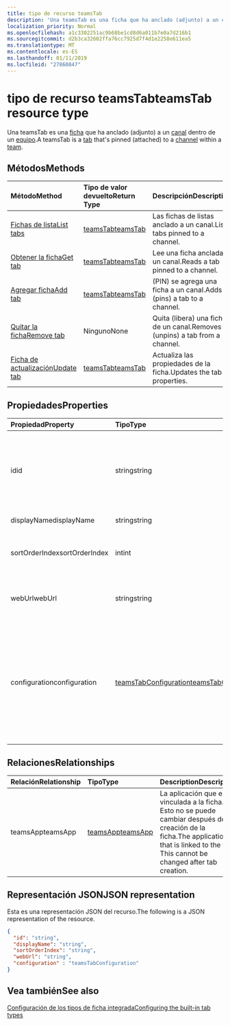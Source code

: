 ```yaml
---
title: tipo de recurso teamsTab
description: 'Una teamsTab es una ficha que ha anclado (adjunto) a un canal dentro de un equipo. '
localization_priority: Normal
ms.openlocfilehash: a1c3302251ac9b68be1cd8d6a011b7e0a7d216b1
ms.sourcegitcommit: d2b3ca32602ffa76cc7925d7f4d1e2258e611ea5
ms.translationtype: MT
ms.contentlocale: es-ES
ms.lasthandoff: 01/11/2019
ms.locfileid: "27860847"
---
```

# <a name="teamstab-resource-type"></a><span data-ttu-id="5ffb9-103">tipo de recurso teamsTab</span><span class="sxs-lookup"><span data-stu-id="5ffb9-103">teamsTab resource type</span></span>



<span data-ttu-id="5ffb9-104">Una teamsTab es una [ficha](../resources/teamstab.md) que ha anclado (adjunto) a un [canal](channel.md) dentro de un [equipo](team.md).</span><span class="sxs-lookup"><span data-stu-id="5ffb9-104">A teamsTab is a [tab](../resources/teamstab.md) that's pinned (attached) to a [channel](channel.md) within a [team](team.md).</span></span> 

## <a name="methods"></a><span data-ttu-id="5ffb9-105">Métodos</span><span class="sxs-lookup"><span data-stu-id="5ffb9-105">Methods</span></span>

| <span data-ttu-id="5ffb9-106">Método</span><span class="sxs-lookup"><span data-stu-id="5ffb9-106">Method</span></span>       | <span data-ttu-id="5ffb9-107">Tipo de valor devuelto</span><span class="sxs-lookup"><span data-stu-id="5ffb9-107">Return Type</span></span>  |<span data-ttu-id="5ffb9-108">Descripción</span><span class="sxs-lookup"><span data-stu-id="5ffb9-108">Description</span></span>|
|:---------------|:--------|:----------|
|[<span data-ttu-id="5ffb9-109">Fichas de lista</span><span class="sxs-lookup"><span data-stu-id="5ffb9-109">List tabs</span></span>](../api/teamstab-list.md) | [<span data-ttu-id="5ffb9-110">teamsTab</span><span class="sxs-lookup"><span data-stu-id="5ffb9-110">teamsTab</span></span>](teamstab.md) | <span data-ttu-id="5ffb9-111">Las fichas de listas anclado a un canal.</span><span class="sxs-lookup"><span data-stu-id="5ffb9-111">Lists tabs pinned to a channel.</span></span>|
|[<span data-ttu-id="5ffb9-112">Obtener la ficha</span><span class="sxs-lookup"><span data-stu-id="5ffb9-112">Get tab</span></span>](../api/teamstab-get.md) | [<span data-ttu-id="5ffb9-113">teamsTab</span><span class="sxs-lookup"><span data-stu-id="5ffb9-113">teamsTab</span></span>](teamstab.md) | <span data-ttu-id="5ffb9-114">Lee una ficha anclada a un canal.</span><span class="sxs-lookup"><span data-stu-id="5ffb9-114">Reads a tab pinned to a channel.</span></span>|
|[<span data-ttu-id="5ffb9-115">Agregar ficha</span><span class="sxs-lookup"><span data-stu-id="5ffb9-115">Add tab</span></span>](../api/teamstab-add.md) | [<span data-ttu-id="5ffb9-116">teamsTab</span><span class="sxs-lookup"><span data-stu-id="5ffb9-116">teamsTab</span></span>](teamstab.md) | <span data-ttu-id="5ffb9-117">(PIN) se agrega una ficha a un canal.</span><span class="sxs-lookup"><span data-stu-id="5ffb9-117">Adds (pins) a tab to a channel.</span></span>|
|[<span data-ttu-id="5ffb9-118">Quitar la ficha</span><span class="sxs-lookup"><span data-stu-id="5ffb9-118">Remove tab</span></span>](../api/teamstab-delete.md) | <span data-ttu-id="5ffb9-119">Ninguno</span><span class="sxs-lookup"><span data-stu-id="5ffb9-119">None</span></span> | <span data-ttu-id="5ffb9-120">Quita (libera) una ficha de un canal.</span><span class="sxs-lookup"><span data-stu-id="5ffb9-120">Removes (unpins) a tab from a channel.</span></span>|
|[<span data-ttu-id="5ffb9-121">Ficha de actualización</span><span class="sxs-lookup"><span data-stu-id="5ffb9-121">Update tab</span></span>](../api/teamstab-update.md) | [<span data-ttu-id="5ffb9-122">teamsTab</span><span class="sxs-lookup"><span data-stu-id="5ffb9-122">teamsTab</span></span>](teamstab.md) | <span data-ttu-id="5ffb9-123">Actualiza las propiedades de la ficha.</span><span class="sxs-lookup"><span data-stu-id="5ffb9-123">Updates the tab properties.</span></span>|


## <a name="properties"></a><span data-ttu-id="5ffb9-124">Propiedades</span><span class="sxs-lookup"><span data-stu-id="5ffb9-124">Properties</span></span>

|<span data-ttu-id="5ffb9-125">Propiedad</span><span class="sxs-lookup"><span data-stu-id="5ffb9-125">Property</span></span>|<span data-ttu-id="5ffb9-126">Tipo</span><span class="sxs-lookup"><span data-stu-id="5ffb9-126">Type</span></span>|<span data-ttu-id="5ffb9-127">Descripción</span><span class="sxs-lookup"><span data-stu-id="5ffb9-127">Description</span></span>|
|:---------------|:--------|:----------|
|  <span data-ttu-id="5ffb9-128">id</span><span class="sxs-lookup"><span data-stu-id="5ffb9-128">id</span></span>              |   <span data-ttu-id="5ffb9-129">string</span><span class="sxs-lookup"><span data-stu-id="5ffb9-129">string</span></span>                  |  <span data-ttu-id="5ffb9-130">Identificador que identifica de forma exclusiva una instancia específica de una ficha de canal lectura sólo.</span><span class="sxs-lookup"><span data-stu-id="5ffb9-130">Identifier that uniquely identifies a specific instance of a channel tab. Read only.</span></span>     |
|  <span data-ttu-id="5ffb9-131">displayName</span><span class="sxs-lookup"><span data-stu-id="5ffb9-131">displayName</span></span>            |   <span data-ttu-id="5ffb9-132">string</span><span class="sxs-lookup"><span data-stu-id="5ffb9-132">string</span></span>                  |  <span data-ttu-id="5ffb9-133">Nombre de la ficha.</span><span class="sxs-lookup"><span data-stu-id="5ffb9-133">Name of the tab.</span></span>     |
|  <span data-ttu-id="5ffb9-134">sortOrderIndex</span><span class="sxs-lookup"><span data-stu-id="5ffb9-134">sortOrderIndex</span></span>  |   <span data-ttu-id="5ffb9-135">int</span><span class="sxs-lookup"><span data-stu-id="5ffb9-135">int</span></span>                     |  <span data-ttu-id="5ffb9-136">Índice del orden utilizado para la ordenación de las fichas</span><span class="sxs-lookup"><span data-stu-id="5ffb9-136">Index of the order used for sorting tabs</span></span>     |
|  <span data-ttu-id="5ffb9-137">webUrl</span><span class="sxs-lookup"><span data-stu-id="5ffb9-137">webUrl</span></span>          |   <span data-ttu-id="5ffb9-138">string</span><span class="sxs-lookup"><span data-stu-id="5ffb9-138">string</span></span>                  |  <span data-ttu-id="5ffb9-139">Dirección url del vínculo profundo de la instancia de ficha.</span><span class="sxs-lookup"><span data-stu-id="5ffb9-139">Deep link url of the tab instance.</span></span> <span data-ttu-id="5ffb9-140">Solo lectura.</span><span class="sxs-lookup"><span data-stu-id="5ffb9-140">Read only.</span></span>     |
|  <span data-ttu-id="5ffb9-141">configuration</span><span class="sxs-lookup"><span data-stu-id="5ffb9-141">configuration</span></span>        |   [<span data-ttu-id="5ffb9-142">teamsTabConfiguration</span><span class="sxs-lookup"><span data-stu-id="5ffb9-142">teamsTabConfiguration</span></span>](teamstabconfiguration.md) |  <span data-ttu-id="5ffb9-143">Contenedor de configuración personalizada que se aplican a una ficha. La ficha se considera configurado sólo una vez que se establece esta propiedad.</span><span class="sxs-lookup"><span data-stu-id="5ffb9-143">Container for custom settings applied to a tab. The tab is considered configured only once this property is set.</span></span>     |

## <a name="relationships"></a><span data-ttu-id="5ffb9-144">Relaciones</span><span class="sxs-lookup"><span data-stu-id="5ffb9-144">Relationships</span></span>

| <span data-ttu-id="5ffb9-145">Relación</span><span class="sxs-lookup"><span data-stu-id="5ffb9-145">Relationship</span></span> | <span data-ttu-id="5ffb9-146">Tipo</span><span class="sxs-lookup"><span data-stu-id="5ffb9-146">Type</span></span>   | <span data-ttu-id="5ffb9-147">Description</span><span class="sxs-lookup"><span data-stu-id="5ffb9-147">Description</span></span> |
|:---------------|:--------|:----------|
|<span data-ttu-id="5ffb9-148">teamsApp</span><span class="sxs-lookup"><span data-stu-id="5ffb9-148">teamsApp</span></span>|[<span data-ttu-id="5ffb9-149">teamsApp</span><span class="sxs-lookup"><span data-stu-id="5ffb9-149">teamsApp</span></span>](teamsapp.md) | <span data-ttu-id="5ffb9-150">La aplicación que está vinculada a la ficha. Esto no se puede cambiar después de la creación de la ficha.</span><span class="sxs-lookup"><span data-stu-id="5ffb9-150">The application that is linked to the tab. This cannot be changed after tab creation.</span></span> |

## <a name="json-representation"></a><span data-ttu-id="5ffb9-151">Representación JSON</span><span class="sxs-lookup"><span data-stu-id="5ffb9-151">JSON representation</span></span>

<span data-ttu-id="5ffb9-152">Esta es una representación JSON del recurso.</span><span class="sxs-lookup"><span data-stu-id="5ffb9-152">The following is a JSON representation of the resource.</span></span>


<!-- {
  "blockType": "resource",
  "baseType": "microsoft.graph.entity",
  "@odata.type": "microsoft.graph.teamsTab"
}-->

```json
{  
  "id": "string",
  "displayName": "string",
  "sortOrderIndex": "string",
  "webUrl": "string",
  "configuration" : "teamsTabConfiguration"
}

```

<!-- uuid: 8fcb5dbc-d5aa-4681-8e31-b001d5168d79
2015-10-25 14:57:30 UTC -->
<!-- {
  "type": "#page.annotation",
  "description": "teamsTab resource",
  "keywords": "",
  "section": "documentation",
  "tocPath": ""
}-->

## <a name="see-also"></a><span data-ttu-id="5ffb9-153">Vea también</span><span class="sxs-lookup"><span data-stu-id="5ffb9-153">See also</span></span>

[<span data-ttu-id="5ffb9-154">Configuración de los tipos de ficha integrada</span><span class="sxs-lookup"><span data-stu-id="5ffb9-154">Configuring the built-in tab types</span></span>](/graph/teams-configuring-builtin-tabs)
